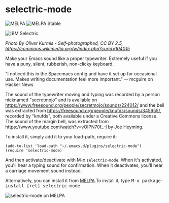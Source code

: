 # selectric-mode

![MELPA](https://melpa.org/packages/selectric-mode-badge.svg)
![MELPA Stable](https://stable.melpa.org/packages/selectric-mode-badge.svg)

![IBM
Selectric](https://upload.wikimedia.org/wikipedia/commons/9/9f/IBM_Selectric.jpg)

*Photo By Oliver Kurmis - Self-photographed, CC BY 2.5,
https://commons.wikimedia.org/w/index.php?curid=104015*

Make your Emacs sound like a proper typewriter. Extremely useful if you
have a puny, silent, rubberish, non-clicky keyboard.

"I noticed this in the Spacemacs config and have it set up for occasional use.
Makes writing documentation feel more important." -- mcguire on Hacker News

The sound of the typewriter moving and typing was recorded by a person
nicknamed "secretmojo" and is available on
https://www.freesound.org/people/secretmojo/sounds/224012/ and the bell
was extracted from https://freesound.org/people/knufds/sounds/345955/,
recorded by "knufds", both available under a Creative Commons
license. The sound of the margin bell, was extracted from
https://www.youtube.com/watch?v=vOIPN70f_-I by Joe Heyming.

To install it, simply add it to your load-path, require it:

```elisp
(add-to-list 'load-path "~/.emacs.d/plugins/selectric-mode")
(require 'selectric-mode)
```

And then activate/deactivate with M-x `selectric-mode`. When it's
activated, you'll hear a typing sound for confirmation. When it
deactivates, you'll hear a carriage movement sound instead.

Alternatively, you can install it from [MELPA](https://melpa.org).To
install it, type <kbd>M-x package-install [ret] selectric-mode</kbd>

![selectric-mode on
MELPA](https://raw.githubusercontent.com/wiki/rbanffy/selectric-mode/melpa.png)
